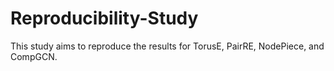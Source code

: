 # Reproducibility-Study
This study aims to reproduce the results for TorusE, PairRE, NodePiece, and CompGCN. 
